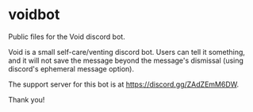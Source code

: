 # voidbot

Public files for the Void discord bot.

Void is a small self-care/venting discord bot. Users can tell it something,
and it will not save the message beyond the message's dismissal (using
discord's ephemeral message option).

The support server for this bot is at https://discord.gg/ZAdZEmM6DW.

Thank you!
